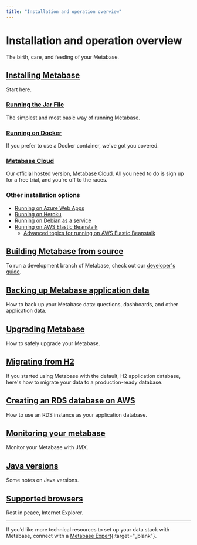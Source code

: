 ```yaml
---
title: "Installation and operation overview"
---
```


# Installation and operation overview

The birth, care, and feeding of your Metabase.

## [Installing Metabase](./installing-metabase.md)

Start here.

### [Running the Jar File](running-the-metabase-jar-file.md)

The simplest and most basic way of running Metabase.

### [Running on Docker](running-metabase-on-docker.md)

If you prefer to use a Docker container, we've got you covered.

### [Metabase Cloud](https://www.metabase.com/pricing)

Our official hosted version, [Metabase Cloud](https://www.metabase.com/pricing). All you need to do is sign up for a free trial, and you're off to the races.

### Other installation options

- [Running on Azure Web Apps](running-metabase-on-azure.md)
- [Running on Heroku](running-metabase-on-heroku.md)
- [Running on Debian as a service](running-metabase-on-debian.md)
- [Running on AWS Elastic Beanstalk](running-metabase-on-elastic-beanstalk.md)
  - [Advanced topics for running on AWS Elastic Beanstalk](./advanced-topics-for-running-Metabase-in-AWS-ElasticBeanstalk.md)

## [Building Metabase from source](../developers-guide/start.md)

To run a development branch of Metabase, check out our [developer's guide](../developers-guide/start.md).

## [Backing up Metabase application data](./backing-up-metabase-application-data.md)

How to back up your Metabase data: questions, dashboards, and other application data.

## [Upgrading Metabase](upgrading-metabase.md)

How to safely upgrade your Metabase.

## [Migrating from H2](./migrating-from-h2.md)

If you started using Metabase with the default, H2 application database, here's how to migrate your data to a production-ready database.

## [Creating an RDS database on AWS](./creating-RDS-database-on-AWS.md)

How to use an RDS instance as your application database.

## [Monitoring your metabase](./monitoring-metabase.md)

Monitor your Metabase with JMX.

## [Java versions](./java-versions.md)

Some notes on Java versions.

## [Supported browsers](./supported-browsers.md)

Rest in peace, Internet Explorer.

*** 

If you’d like more technical resources to set up your data stack with Metabase, connect with a [Metabase Expert](https://www.metabase.com/partners/){:target="_blank"}.
